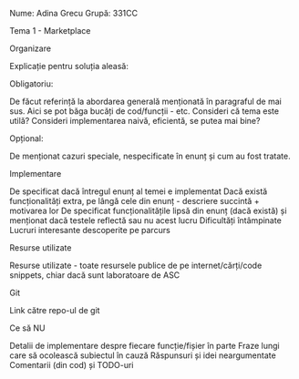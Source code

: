 Nume: Adina Grecu
Grupă: 331CC

Tema 1 - Marketplace


Organizare

Explicație pentru soluția aleasă:

Obligatoriu:

De făcut referință la abordarea generală menționată în paragraful de mai sus. Aici se pot băga bucăți de cod/funcții - etc.
Consideri că tema este utilă?
Consideri implementarea naivă, eficientă, se putea mai bine?

Opțional:

De menționat cazuri speciale, nespecificate în enunț și cum au fost tratate.


Implementare

De specificat dacă întregul enunț al temei e implementat
Dacă există funcționalități extra, pe lângă cele din enunț - descriere succintă + motivarea lor
De specificat funcționalitățile lipsă din enunț (dacă există) și menționat dacă testele reflectă sau nu acest lucru
Dificultăți întâmpinate
Lucruri interesante descoperite pe parcurs


Resurse utilizate

Resurse utilizate - toate resursele publice de pe internet/cărți/code snippets, chiar dacă sunt laboratoare de ASC


Git

Link către repo-ul de git


Ce să NU


Detalii de implementare despre fiecare funcție/fișier în parte
Fraze lungi care să ocolească subiectul în cauză
Răspunsuri și idei neargumentate
Comentarii (din cod) și TODO-uri

